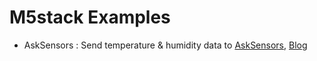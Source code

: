 # M5stack Examples
- AskSensors : Send temperature & humidity data to [AskSensors](https://asksensors.com), [Blog](https://openmicrolab.com/m5stack-with-asksensors/)
